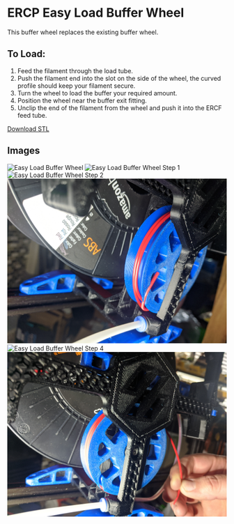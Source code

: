 # ERCP Easy Load Buffer Wheel

This buffer wheel replaces the existing buffer wheel.

## To Load:
1) Feed the filament through the load tube.
2) Push the filament end into the slot on the side of the wheel, the curved profile should keep your filament secure.
3) Turn the wheel to load the buffer your required amount.
4) Position the wheel near the buffer exit fitting.
5) Unclip the end of the filament from the wheel and push it into the ERCF feed tube.

[Download STL](STL/%5Ba%5D_Buffer_Wheel_Easy_Load.stl)

## Images
![Easy Load Buffer Wheel](./images/ercf_ez_load_001.jpg)
![Easy Load Buffer Wheel Step 1](./images/ercf_ez_load_002.jpg)
![Easy Load Buffer Wheel Step 2](./images/ercf_ez_load_003.jpg)
![Easy Load Buffer Wheel Step 3](./images/ercf_ez_load_004.jpg)
![Easy Load Buffer Wheel Step 4](./images/ercf_ez_load_005.jpg)
![Easy Load Buffer Wheel Step 5](./images/ercf_ez_load_006.jpg)
